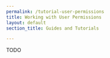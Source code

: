 ```yaml
---
permalink: /tutorial-user-permissions
title: Working with User Permissions
layout: default
section_title: Guides and Tutorials

---
```


TODO